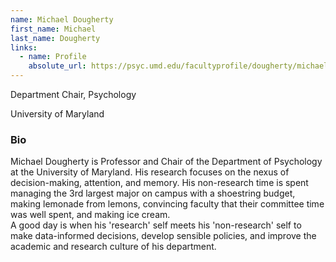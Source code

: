 ```yaml
---
name: Michael Dougherty
first_name: Michael
last_name: Dougherty
links:
  - name: Profile
    absolute_url: https://psyc.umd.edu/facultyprofile/dougherty/michael
---
```


Department Chair, Psychology

University of Maryland

### Bio

Michael Dougherty is Professor and Chair of the Department of Psychology at the University of Maryland. 
His research focuses on the nexus of decision-making, attention, and memory. 
His non-research time is spent managing the 3rd largest major on campus with a shoestring budget, making lemonade from lemons, convincing faculty that their committee time was well spent, and making ice cream.  
A good day is when his 'research' self meets his 'non-research' self to make data-informed decisions, develop sensible policies, and improve the academic and research culture of his department.
